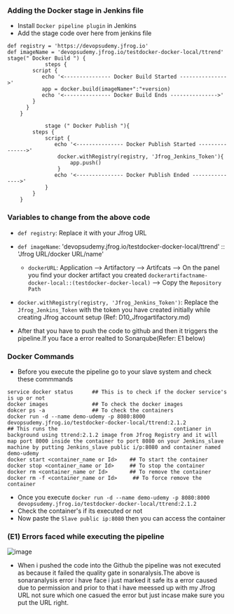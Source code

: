 ### Adding the Docker stage in Jenkins file 

- Install ```Docker pipeline plugin``` in Jenkins
- Add the stage code over here from jenkins file
```
def registry = 'https://devopsudemy.jfrog.io'                          
def imageName = 'devopsudemy.jfrog.io/testdocker-docker-local/ttrend'  
stage(" Docker Build ") {
            steps {
        script {
           echo '<--------------- Docker Build Started --------------->'
           app = docker.build(imageName+":"+version)
           echo '<--------------- Docker Build Ends --------------->'
        }
      }
    }

            stage (" Docker Publish "){
        steps {
            script {
               echo '<--------------- Docker Publish Started --------------->'  
                docker.withRegistry(registry, 'Jfrog_Jenkins_Token'){
                    app.push()
                }    
               echo '<--------------- Docker Publish Ended --------------->'  
            }
        }
    }
```
### Variables to change from the above code
 - ```def registry```: Replace it with your Jfrog URL
 - ```def imageName```: 'devopsudemy.jfrog.io/testdocker-docker-local/ttrend'  :: 'Jfrog URL/docker URL/name'
      - ```dockerURL```: Application --> Artifactory --> Artifcats --> On the panel you find your docker artifact you created ```dockerartifactname-docker-local::(testdocker-docker-local)``` --> Copy the ```Repository Path```
 - ```docker.withRegistry(registry, 'Jfrog_Jenkins_Token')```: Replace the ```Jfrog_Jenkins_Token``` with the token you have created initially while creating Jfrog account setup (Ref: D10_Jfrogartifactory.md)

- After that you have to push the code to github and then it triggers the pipeline.If you face a error realted to Sonarqube(Refer: E1 below)



### Docker Commands
- Before you execute the pipeline go to your slave system and check these commmands

```
service docker status      ## This is to check if the docker service's is up or not
docker images              ## To check the docker images
dokcer ps -a               ## To check the containers
docker run -d --name demo-udemy -p 8080:8000 devopsudemy.jfrog.io/testdocker-docker-local/ttrend:2.1.2                                                                                      ## This runs the                                     contianer in background using ttrend:2.1.2 image from Jfrog Registry and it will map port 8000 inside the container to port 8080 on your Jenkins_slave machine by putting Jenkins_slave public i/p:8080 and container named demo-udemy
docker start <container_name or Id>    ## To start the container
docker stop <container_name or Id>     ## To stop the container
docker rm <container_name or Id>       ## To remove the container
docker rm -f <container_name or Id>     ## To force remove the container
```
- Once you execute
```docker run -d --name demo-udemy -p 8080:8000 devopsudemy.jfrog.io/testdocker-docker-local/ttrend:2.1.2```
- Check the container's if its executed or not
- Now paste the ```Slave public ip:8080``` then you can access the container


### (E1) Errors faced while executing the pipeline 
![image](https://github.com/user-attachments/assets/94b7e2e0-8dcf-4e7f-a868-325b053da5b7)

- When i pushed the code into the Github the pipeline was not executed as because it failed the quality gate in sonaralysis.The above is sonaranalysis error i have face i just marked it safe its a error caused due to permission and prior to that i have meessed up with my Jfrog URL not sure which one casued the error but just incase make sure you put the URL right.

